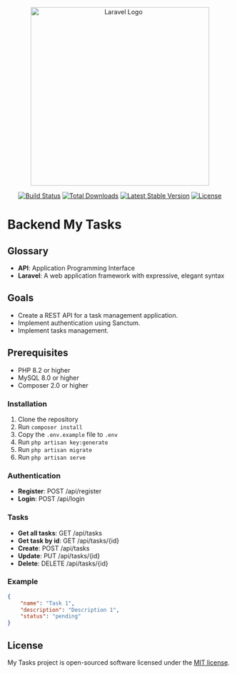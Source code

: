 <p align="center"><a href="https://laravel.com" target="_blank"><img src="https://raw.githubusercontent.com/laravel/art/master/logo-lockup/5%20SVG/2%20CMYK/1%20Full%20Color/laravel-logolockup-cmyk-red.svg" width="400" alt="Laravel Logo"></a></p>

<p align="center">
<a href="https://github.com/laravel/framework/actions"><img src="https://github.com/laravel/framework/workflows/tests/badge.svg" alt="Build Status"></a>
<a href="https://packagist.org/packages/laravel/framework"><img src="https://img.shields.io/packagist/dt/laravel/framework" alt="Total Downloads"></a>
<a href="https://packagist.org/packages/laravel/framework"><img src="https://img.shields.io/packagist/v/laravel/framework" alt="Latest Stable Version"></a>
<a href="https://packagist.org/packages/laravel/framework"><img src="https://img.shields.io/packagist/l/laravel/framework" alt="License"></a>
</p>

# Backend My Tasks

## Glossary

- **API**: Application Programming Interface
- **Laravel**: A web application framework with expressive, elegant syntax

## Goals

- Create a REST API for a task management application.
- Implement authentication using Sanctum.
- Implement tasks management.

## Prerequisites

- PHP 8.2 or higher
- MySQL 8.0 or higher
- Composer 2.0 or higher

### Installation

1. Clone the repository
2. Run `composer install`
3. Copy the `.env.example` file to `.env`
4. Run `php artisan key:generate`
5. Run `php artisan migrate`
6. Run `php artisan serve`

### Authentication

- **Register**: POST /api/register
- **Login**: POST /api/login

### Tasks

- **Get all tasks**: GET /api/tasks
- **Get task by id**: GET /api/tasks/{id}
- **Create**: POST /api/tasks
- **Update**: PUT /api/tasks/{id}
- **Delete**: DELETE /api/tasks/{id}

### Example

```json
{
    "name": "Task 1",
    "description": "Description 1",
    "status": "pending"
}
```

## License

My Tasks project is open-sourced software licensed under the [MIT license](https://opensource.org/licenses/MIT).

